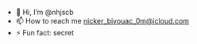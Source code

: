 - 👋 Hi, I’m @nhjscb
- 📫 How to reach me nicker_bivouac_0m@icloud.com
- ⚡ Fun fact: secret

<!---
nhjscb/nhjscb is a ✨ special ✨ repository because its `README.md` (this file) appears on your GitHub profile.
You can click the Preview link to take a look at your changes.
--->
